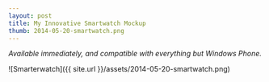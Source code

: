 ```yaml
---
layout: post
title: My Innovative Smartwatch Mockup
thumb: 2014-05-20-smartwatch.png
---
```


*Available immediately, and compatible with everything but Windows Phone.*

![Smarterwatch]({{ site.url }}/assets/2014-05-20-smartwatch.png)
